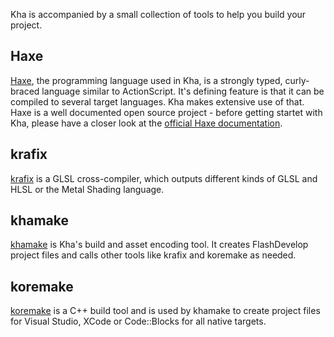 Kha is accompanied by a small collection of tools to help you build your project.

## Haxe
[Haxe](http://haxe.org), the programming language used in Kha, is a strongly typed, curly-braced language similar to ActionScript. It's defining feature is that it can be compiled to several target languages. Kha makes extensive use of that.
Haxe is a well documented open source project - before getting startet with Kha, please have a closer look at the [official Haxe documentation](http://haxe.org/doc).

## krafix
[krafix](https://github.com/KTXSoftware/krafix) is a GLSL cross-compiler, which outputs different kinds of GLSL and HLSL or the Metal Shading language.

## khamake
[khamake](https://github.com/KTXSoftware/khamake) is Kha's build and asset encoding tool. It creates FlashDevelop project files and calls other tools like krafix and koremake as needed.

## koremake
[koremake](https://github.com/KTXSoftware/koremake) is a C++ build tool and is used by khamake to create project files for Visual Studio, XCode or Code::Blocks for all native targets.